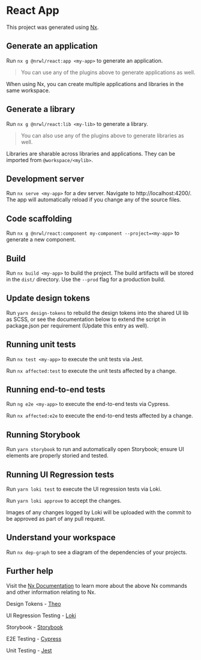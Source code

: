 # React App

This project was generated using [Nx](https://nx.dev).

## Generate an application

Run `nx g @nrwl/react:app <my-app>` to generate an application.

> You can use any of the plugins above to generate applications as well.

When using Nx, you can create multiple applications and libraries in the same workspace.

## Generate a library

Run `nx g @nrwl/react:lib <my-lib>` to generate a library.

> You can also use any of the plugins above to generate libraries as well.

Libraries are sharable across libraries and applications. They can be imported from `@workspace/<mylib>`.

## Development server

Run `nx serve <my-app>` for a dev server. Navigate to http://localhost:4200/. The app will automatically reload if you change any of the source files.

## Code scaffolding

Run `nx g @nrwl/react:component my-component --project=<my-app>` to generate a new component.

## Build

Run `nx build <my-app>` to build the project. The build artifacts will be stored in the `dist/` directory. Use the `--prod` flag for a production build.

## Update design tokens

Run `yarn design-tokens` to rebuild the design tokens into the shared UI lib as SCSS, or see the documentation below to extend the script in package.json per requirement (Update this entry as well).

## Running unit tests

Run `nx test <my-app>` to execute the unit tests via Jest.

Run `nx affected:test` to execute the unit tests affected by a change.

## Running end-to-end tests

Run `ng e2e <my-app>` to execute the end-to-end tests via Cypress.

Run `nx affected:e2e` to execute the end-to-end tests affected by a change.

## Running Storybook

Run `yarn storybook` to run and automatically open Storybook; ensure UI elements are properly storied and tested.

## Running UI Regression tests

Run `yarn loki test` to execute the UI regression tests via Loki.

Run `yarn loki approve` to accept the changes.

Images of any changes logged by Loki will be uploaded with the commit to be approved as part of any pull request.

## Understand your workspace

Run `nx dep-graph` to see a diagram of the dependencies of your projects.

## Further help

Visit the [Nx Documentation](https://nx.dev) to learn more about the above Nx commands and other information relating to Nx.

Design Tokens - [Theo](https://github.com/salesforce-ux/theo)

UI Regression Testing - [Loki](https://loki.js.org/getting-started.html)

Storybook - [Storybook](https://storybook.js.org/docs/basics/introduction/)

E2E Testing - [Cypress](https://docs.cypress.io/guides/overview/why-cypress.html)

Unit Testing - [Jest](https://jestjs.io)
